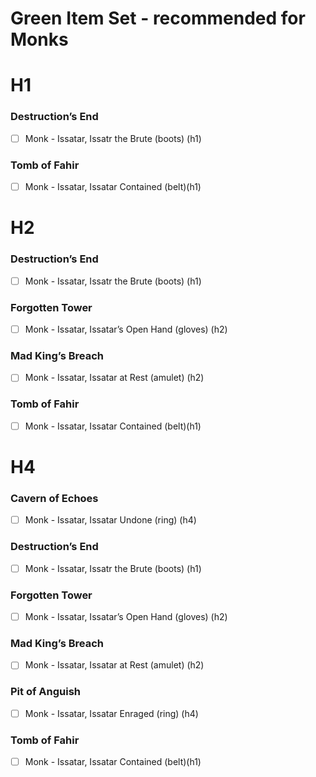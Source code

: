 <!-- ![Set Items](../docs/assets/images/set-items.png) -->

# Green Item Set - recommended for Monks

# H1

### Destruction’s End
- [ ] Monk - Issatar, Issatr the Brute (boots) (h1)

### Tomb of Fahir
- [ ] Monk - Issatar, Issatar Contained (belt)(h1)


# H2

### Destruction’s End
- [ ] Monk - Issatar, Issatr the Brute (boots) (h1)

### Forgotten Tower
- [ ] Monk - Issatar, Issatar’s Open Hand (gloves) (h2)

### Mad King’s Breach
- [ ] Monk - Issatar, Issatar at Rest (amulet) (h2)

### Tomb of Fahir
- [ ] Monk - Issatar, Issatar Contained (belt)(h1)


# H4

### Cavern of Echoes
- [ ] Monk - Issatar, Issatar Undone (ring) (h4)

### Destruction’s End
- [ ] Monk - Issatar, Issatr the Brute (boots) (h1)

### Forgotten Tower
- [ ] Monk - Issatar, Issatar’s Open Hand (gloves) (h2)

### Mad King’s Breach
- [ ] Monk - Issatar, Issatar at Rest (amulet) (h2)

### Pit of Anguish
- [ ] Monk - Issatar, Issatar Enraged (ring) (h4)

### Tomb of Fahir
- [ ] Monk - Issatar, Issatar Contained (belt)(h1)
